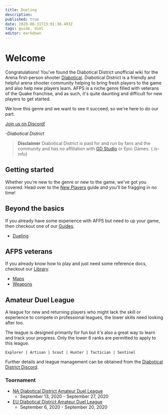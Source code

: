 ```yaml
---
title: Dueling
description: 
published: true
date: 2020-08-31T23:01:38.493Z
tags: guide, duel
editor: markdown
---
```


# Welcome

Congratulations! You've found the Diabotical District unofficial wiki for the Arena first-person shooter [Diabotical](http://diabotical.com/). Diabotical District is a friendly and helpful arena shooter community helping to bring fresh players to the game and also help new players learn. AFPS is a niche genre filled with veterans of the Quake franchise, and as such, it's quite daunting and difficult for new players to get started. 

We love this genre and we want to see it succeed, so we're here to do our part.

[Join us on Discord!](https://discord.gg/WvwtGzP)

*-Diabotical District*

> **Disclaimer**
> Diabotical District is paid for and run by fans and the community and has no affiliation with [GD Studio](http://www.thegdstudio.com/) or Epic Games.
{.is-info}

## Getting started

Whether you're new to the genre or new to the game, we've got you covered. Head over to the [New Players](/new-players/introduction) guide and you'll be fragging in no time!

## Beyond the basics

If you already have some experience with AFPS but need to up your game, then checkout one of our [Guides](/guides).

- [Dueling](/guides/dueling)

## AFPS veterans

If you already know how to play and just need some reference docs, checkout our [Library](/library).

- [Maps](/library/maps)
- [Weapons](/library/weapons)

## Amateur Duel League

A league for new and returning players who might lack the skill or experience to compete in professional leagues, the lower skills need looking after too.

The league is designed primarily for fun but it's also a great way to learn and track your progress. Only the lower 6 ranks are permitted to apply to this league.

`Explorer | Artisan | Scout | Hunter | Tactician | Sentinel`

Further details and league management can be obtained from the [Diabotical District Discord](https://discord.gg/WvwtGzP).

### Toornament

- [NA Diabotical District Amateur Duel League](https://www.toornament.com/en_US/tournaments/3849577914096812032/information)
  - September 13, 2020 - September 27, 2020
- [EU Diabotical District Amateur Duel League](https://www.toornament.com/en_US/tournaments/3832231569306492928/information)
  - September 6, 2020 - September 20, 2020
